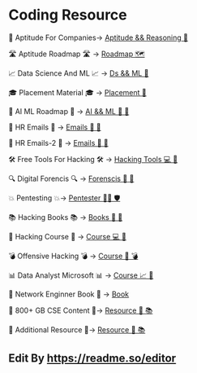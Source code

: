 
# Coding Resource

💼 Aptitude For Companies->
[Aptitude && Reasoning 🧠](https://drive.google.com/drive/folders/1SkCOcAS0Kqvuz-MJkkjbFr1GSue6Ms6m)

🛣️ Aptitude Roadmap 🛣️ ->
[Roadmap 🗺️](https://whimsical.com/best-aptitude-roadmap-ViLAWSG7LzvsqSEeHu7Ga7)

📈 Data Science And ML 📈 ->
[Ds && ML 🤖](https://docs.google.com/document/d/1rq7RzjyW4bJWwqWpWEDjTC51yjj8RH7-B33TFGxdQU0/edit?tab=t.0)

🎓 Placement Material 🎓 ->
[Placement 🎯](https://drive.google.com/drive/u/0/folders/1Fqr4QWLOkQm_XXRIXnmCfudfg5R5Q3uU)


🤖 AI ML Roadmap 🤖 ->
[AI && ML 🧠 🧬](https://chatgpt.com/share/679aec3f-8ab4-8001-aec8-ca1b8c7a2989)

📧 HR Emails 📧  ->
[Emails 🔗 📇 ](https://docs.google.com/spreadsheets/d/1hx1f0T7IyKYr8cekG-xgFgfaS2rFuYjqwY4ZODMWxrw/htmlview)


📧 HR Emails-2 📧  ->
[Emails 🔗 📩](https://drive.google.com/file/d/1EdK7CHjTnsHDjnLGjMj2gF3lwBMJ3UVP/view?mcp_token=eyJwaWQiOjExODAxNTIsInNpZCI6MTEzOTg0MDI4MCwiYXgiOiIyNDIzMmZlN2EyMDczZjVmODcyOTllODRhYzFjNGI1ZiIsInRzIjoxNzM4MjE0NzUwLCJleHAiOjE3NDA2MzM5NTB9.IgZ3UKZMHmLNZfg2I9tuiMa0BTRnUhFj5SirdyhTzCw)


🛠️ Free Tools For Hacking 🛠️  ->
[Hacking Tools 💻 🧰](https://docs.google.com/document/u/0/d/1VhsAx7CPhCTeu7n-1x3agnLQHtbd1drLxQUFHSo9c7A/mobilebasic)



🔍 Digital Forencis 🔍  ->
[Forenscis 🔬 🧪](https://chatgpt.com/share/6796dbfc-4c1c-8001-9e1d-1531a04ff84e)



💥 Pentesting  💥->
[Pentester 🕵️‍♂️ 🛡️](https://chatgpt.com/share/6796dd58-6520-8001-9959-298f96af562d)



📚 Hacking Books 📚 ->
[Books 🔗 📘](https://drive.google.com/drive/u/0/folders/14st3KbI4rqisRh4dE3F_69gw8hn6X1DC?mcp_token=eyJwaWQiOjIyNDgxNDgsInNpZCI6MzgyMjE0Mjk0LCJheCI6IjE5NjA0ZTAyMGJiZjFhZjhjZGNlNDA3NjNjOWIxZTExIiwidHMiOjE3Mzc3MzM0MzUsImV4cCI6MTc0MDE1MjYzNX0.xCfMKabtpj1hVWA9CxYff_DaMoYGhV2lNN0wosTUQBo)


🎥 Hacking Course 🎥 ->
[Course 💻 🧠](https://drive.google.com/drive/folders/1z7Tc0ulYnhUsg2h3fDiPHOpbMSGGZnZI)



💣 Offensive Hacking 💣  ->
[Course  🎯 💣](https://docs.google.com/document/d/1gP9PQqQOiNPwmeqHuvW46gx-y0ngBFlpstW-afRJDT4/mobilebasic)


📊  Data Analyst Microsoft 📊  ->
[Course 📈 🧮 ](https://learn.microsoft.com/en-us/training/career-paths/data-analyst)



📕 Network Enginner Book 📕 ->
[Book](https://drive.google.com/file/d/1GzwdUZKLUt1emUvOSHdBHWnjp6ctvj06/view?mcp_token=eyJwaWQiOjIyNDgxNDgsInNpZCI6Mjk1NTUzNzc4LCJheCI6ImY3M2MzOTU3MzJmNzQwMjM5MTAxMDIyOGZmZTgyZGM3IiwidHMiOjE3MzgyMTQ4NDgsImV4cCI6MTc0MDYzNDA0OH0.mW6MClDTHP8shDfKKP_tUiroMpW7Is3G82bYL7Kk52Y)


💼 800+ GB CSE Content  💼->
[Resource 🔗 📚](https://mega.nz/folder/lm5lgQxT#Qh52YqE0-kwP_-eWohMBbw/folder/B7JSRLTB)


💼 Additional Resource  💼->
[Resource 🔗 📚](https://linktr.ee/mechcode?lt_utm_source=lt_share_link#453695029)



## Edit By https://readme.so/editor
